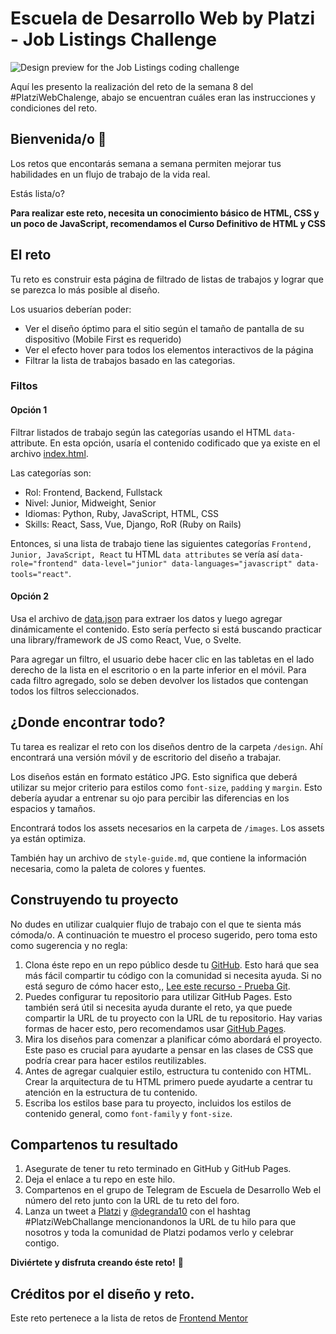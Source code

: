 # Escuela de Desarrollo Web by Platzi - Job Listings Challenge

![Design preview for the Job Listings coding challenge](https://firebasestorage.googleapis.com/v0/b/filter-job-list.appspot.com/o/desktop-preview.jpg?alt=media&token=a0a64ce9-2097-462f-900a-9c84cb62be2f)

Aquí les presento la realización del reto de la semana 8 del #PlatziWebChalenge, abajo se encuentran cuáles eran las instrucciones y condiciones del reto.

## Bienvenida/o 👋

Los retos que encontarás semana a semana permiten mejorar tus habilidades en un flujo de trabajo de la vida real.

Estás lista/o?

**Para realizar este reto, necesita un conocimiento básico de HTML, CSS y un poco de JavaScript, recomendamos el Curso Definitivo de HTML y CSS**

## El reto

Tu reto es construir esta página de filtrado de listas de trabajos y lograr que se parezca lo más posible al diseño.

Los usuarios deberían poder:

- Ver el diseño óptimo para el sitio según el tamaño de pantalla de su dispositivo (Mobile First es requerido)
- Ver el efecto hover para todos los elementos interactivos de la página
- Filtrar la lista de trabajos basado en las categorias.

### Filtos

#### Opción 1

Filtrar listados de trabajo según las categorías usando el HTML `data-` attribute. En esta opción, usaría el contenido codificado que ya existe en el archivo [index.html](./index.html).

Las categorías son:

- Rol: Frontend, Backend, Fullstack
- Nivel: Junior, Midweight, Senior
- Idiomas: Python, Ruby, JavaScript, HTML, CSS
- Skills: React, Sass, Vue, Django, RoR (Ruby on Rails)

Entonces, si una lista de trabajo tiene las siguientes categorías `Frontend, Junior, JavaScript, React` tu HTML `data attributes` se vería así `data-role="frontend" data-level="junior" data-languages="javascript" data-tools="react"`.

#### Opción 2

Usa el archivo de [data.json](./data.json) para extraer los datos y luego agregar dinámicamente el contenido. Esto sería perfecto si está buscando practicar una library/framework de JS como React, Vue, o Svelte.

Para agregar un filtro, el usuario debe hacer clic en las tabletas en el lado derecho de la lista en el escritorio o en la parte inferior en el móvil. Para cada filtro agregado, solo se deben devolver los listados que contengan todos los filtros seleccionados.

## ¿Donde encontrar todo?

Tu tarea es realizar el reto con los diseños dentro de la carpeta `/design`. Ahí encontrará una versión móvil y de escritorio del diseño a trabajar.

Los diseños están en formato estático JPG. Esto significa que deberá utilizar su mejor criterio para estilos como `font-size`, `padding` y `margin`. Esto debería ayudar a entrenar su ojo para percibir las diferencias en los espacios y tamaños.

Encontrará todos los assets necesarios en la carpeta de `/images`. Los assets ya están optimiza.

También hay un archivo de `style-guide.md`, que contiene la información necesaria, como la paleta de colores y fuentes.

## Construyendo tu proyecto

No dudes en utilizar cualquier flujo de trabajo con el que te sienta más cómoda/o. A continuación te muestro el proceso sugerido, pero toma esto como sugerencia y no regla:

1. Clona éste repo en un repo público desde tu [GitHub](https://github.com/). Esto hará que sea más fácil compartir tu código con la comunidad si necesita ayuda. Si no está seguro de cómo hacer esto,, [Lee este recurso - Prueba Git](https://try.github.io/).
2. Puedes configurar tu repositorio para utilizar GitHub Pages. Esto también será útil si necesita ayuda durante el reto, ya que puede compartir la URL de tu proyecto con la URL de tu repositorio. Hay varias formas de hacer esto, pero recomendamos usar [GitHub Pages](https://pages.github.com/).
3. Mira los diseños para comenzar a planificar cómo abordará el proyecto. Este paso es crucial para ayudarte a pensar en las clases de CSS que podría crear para hacer estilos reutilizables.
4. Antes de agregar cualquier estilo, estructura tu contenido con HTML. Crear la arquitectura de tu HTML primero puede ayudarte a centrar tu atención en la estructura de tu contenido.
5. Escriba los estilos base para tu proyecto, incluidos los estilos de contenido general, como `font-family` y `font-size`.

## Compartenos tu resultado

1. Asegurate de tener tu reto terminado en GitHub y GitHub Pages.
2. Deja el enlace a tu repo en este hilo.
3. Compartenos en el grupo de Telegram de Escuela de Desarrollo Web el número del reto junto con la URL de tu reto del foro.
4. Lanza un tweet a [Platzi](https://twitter.com/platzi) y [@degranda10](https://twitter.com/degranda10) con el hashtag #PlatziWebChallange mencionandonos la URL de tu hilo para que nosotros y toda la comunidad de Platzi podamos verlo y celebrar contigo.

**Diviértete y disfruta creando éste reto!** 🚀

## Créditos por el diseño y reto.

Este reto pertenece a la lista de retos de [Frontend Mentor](https://www.frontendmentor.io/dashboard)
